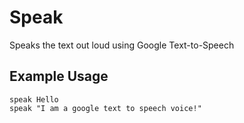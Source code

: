 # Speak

Speaks the text out loud using Google Text-to-Speech

## Example Usage

```
speak Hello
speak "I am a google text to speech voice!"
```
